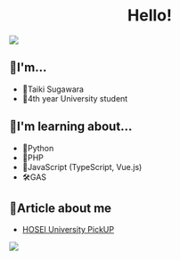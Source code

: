 <h1 align="center">
  Hello!
</h1>

 <a href="http://qiita.com/taikis" target="_blank" rel="noopener">
    <img src="https://img.shields.io/badge/-Qiita-55C500?style=flat&amp;logo=qiita&amp;logoColor=white">
 </a>
 
## 📣I'm...

- 💫Taiki Sugawara
- 🏫4th year University student

## 📣I'm learning about...

- 🦎Python
- 🐙PHP
- 🌱JavaScript (TypeScript, Vue.js)
- 🛠GAS

## 📣Article about me

- [HOSEI University PickUP](https://www.hosei.ac.jp/pickup/article-20210409102758/)

<a href="https://github.com/anuraghazra/github-readme-stats">
  <img align="left" src="https://github-readme-stats.vercel.app/api/top-langs/?username=taikis&theme=cobalt" />
</a>
